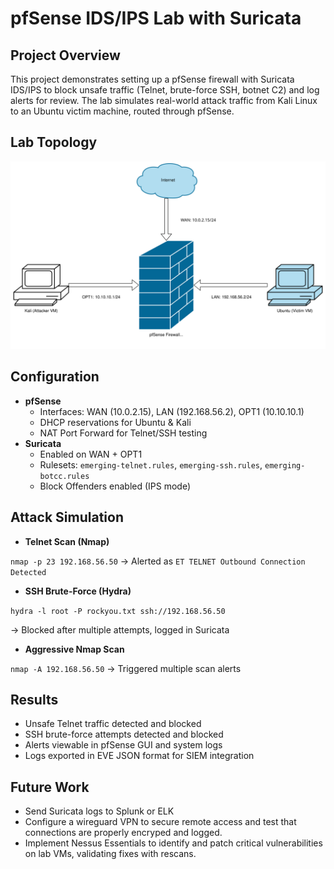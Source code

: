 #  pfSense IDS/IPS Lab with Suricata

##  Project Overview
This project demonstrates setting up a pfSense firewall with Suricata IDS/IPS 
to block unsafe traffic (Telnet, brute-force SSH, botnet C2) and log alerts 
for review. The lab simulates real-world attack traffic from Kali Linux to 
an Ubuntu victim machine, routed through pfSense.

##  Lab Topology
![Lab Topology](https://raw.githubusercontent.com/JasonSonith/personal/main/pfsense-ids-ips-lab/docs/Lab%20Topology.drawio.svg)



## Configuration
- **pfSense**
  - Interfaces: WAN (10.0.2.15), LAN (192.168.56.2), OPT1 (10.10.10.1)
  - DHCP reservations for Ubuntu & Kali
  - NAT Port Forward for Telnet/SSH testing
- **Suricata**
  - Enabled on WAN + OPT1
  - Rulesets: `emerging-telnet.rules`, `emerging-ssh.rules`, `emerging-botcc.rules`
  - Block Offenders enabled (IPS mode)

## Attack Simulation
- **Telnet Scan (Nmap)**

``nmap -p 23 192.168.56.50``
→ Alerted as `ET TELNET Outbound Connection Detected`

- **SSH Brute-Force (Hydra)**

``hydra -l root -P rockyou.txt ssh://192.168.56.50``

→ Blocked after multiple attempts, logged in Suricata

- **Aggressive Nmap Scan**

``nmap -A 192.168.56.50``
→ Triggered multiple scan alerts

##  Results
- Unsafe Telnet traffic detected and blocked
- SSH brute-force attempts detected and blocked
- Alerts viewable in pfSense GUI and system logs
- Logs exported in EVE JSON format for SIEM integration

##  Future Work
- Send Suricata logs to Splunk or ELK
- Configure a wireguard VPN to secure remote access and test that connections are properly encryped and logged.
- Implement Nessus Essentials to identify and patch critical vulnerabilities on lab VMs, validating fixes with rescans. 


